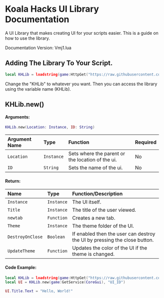 # Koala Hacks UI Library Documentation
A UI Library that makes creating UI for your scripts easier. This is a guide on how to use the library.

Documentation Version: Vmj1.lua


## Adding The Library To Your Script.
```lua
local KHLib = loadstring(game:HttpGet("https://raw.githubusercontent.com/KoalaGuy-100/Koala-Hacks/refs/heads/main/KHLib/Vmj1.lua"))()
```
Change the "KHLib" to whatever you want. Then you can access the library using the variable name (KHLib).


## KHLib.new()
#### Arguments:
``` lua
KHLib.new(Location: Instance, ID: String)
```
| Argument Name | Type       | Function                                         | Required |
| :------------ | :--------- | :----------------------------------------------- | :------- |
| `Location`    | `Instance` | Sets where the parent or the location of the ui. | No       |
| `ID`          | `String`   | Sets the name of the ui.                         | No       |
#### Return:
| Name             | Type       | Function/Description                                                      |
| :--------------- | :--------- | :------------------------------------------------------------------------ |
| `Instance`       | `Instance` | The UI itself.                                                            |
| `Title`          | `Instance` | The title of the user viewed.                                             |
| `newtab`         | `Function` | Creates a new tab.                                                        |
| `Theme`          | `Instance` | The theme folder of the UI.                                               |
| `DestroyOnClose` | `Boolean`  | If enabled then the user can destroy the UI by pressing the close button. |
| `UpdateTheme`    | `Function` | Updates the color of the UI if the theme is changed.                      |
#### Code Example:
```lua
local KHLib = loadstring(game:HttpGet("https://raw.githubusercontent.com/KoalaGuy-100/Koala-Hacks/refs/heads/main/KHLib/Vmj1.lua"))()
local UI = KHLib.new(game:GetService(CoreGui), "UI_ID")

UI.Title.Text = "Hello, World!"
```
